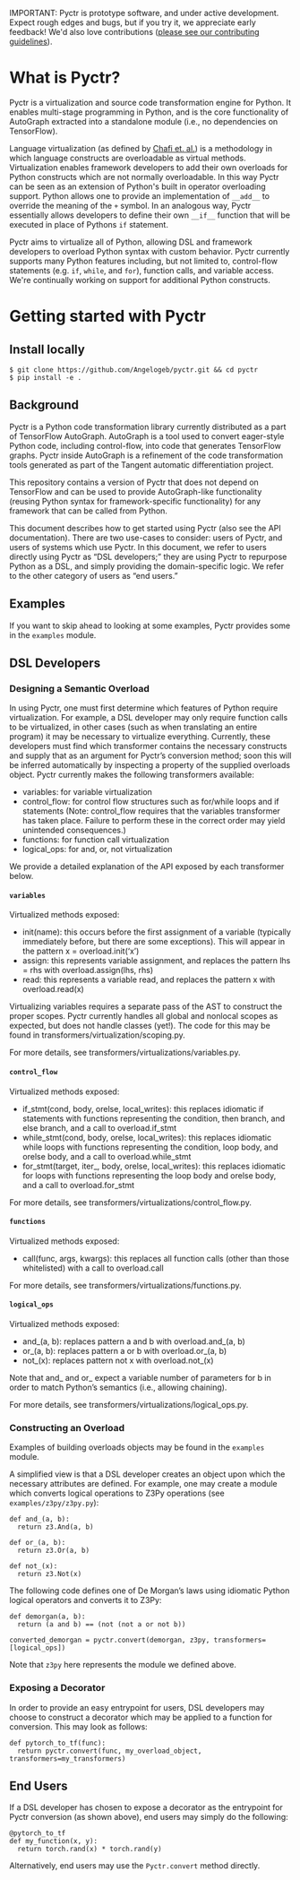 IMPORTANT: Pyctr is prototype software, and under active development. Expect rough
edges and bugs, but if you try it, we appreciate early feedback! We'd also love
contributions ([please see our contributing guidelines](CONTRIBUTING.md)).

# What is Pyctr?

Pyctr is a virtualization and source code transformation engine for Python. It
enables multi-stage
programming in Python, and is the core functionality of AutoGraph extracted into
a standalone module (i.e., no dependencies on TensorFlow).

Language virtualization (as defined by
[Chafi et. al.](https://dl.acm.org/citation.cfm?id=1869527))
is a methodology in which language constructs are overloadable as virtual
methods. Virtualization enables framework
developers to add their own overloads for Python constructs which are not
normally overloadable. In this way Pyctr can be seen as an extension of Python's
built in operator overloading support.
Python allows one to provide an implementation of `__add__`
to override the meaning of the `+` symbol. In an analogous way, Pyctr
essentially allows developers to define their own `__if__`
function that will be executed in place of Pythons `if` statement.

Pyctr aims to virtualize all of Python, allowing DSL and framework developers to
overload Python syntax with custom behavior. Pyctr currently supports many
Python features including, but not limited to,
control-flow statements (e.g. `if`, `while`, and `for`), function calls, and
variable access. We're continually working on support for additional Python
constructs.

# Getting started with Pyctr

## Install locally

```shell
$ git clone https://github.com/Angelogeb/pyctr.git && cd pyctr
$ pip install -e .
```

## Background

Pyctr is a Python code transformation library currently distributed as a part of
TensorFlow AutoGraph. AutoGraph is a tool used to convert eager-style Python
code, including control-flow, into code that generates TensorFlow graphs. Pyctr
inside AutoGraph is a refinement of the code transformation tools generated as
part of the Tangent automatic differentiation project.

This repository contains a version of Pyctr that does not depend on TensorFlow
and can be used
to provide AutoGraph-like functionality (reusing Python syntax for
framework-specific functionality) for any framework that can be called from
Python.

This document describes how to get started using Pyctr (also see the API
documentation). There are two use-cases to consider: users of Pyctr, and users
of systems which use Pyctr. In this document, we refer to users directly using
Pyctr as “DSL developers;” they are using Pyctr to repurpose Python as a DSL,
and simply providing the domain-specific logic. We refer to the other category
of users as “end users.”

## Examples

If you want to skip ahead to looking at some examples, Pyctr provides some in
the `examples` module.

## DSL Developers

### Designing a Semantic Overload

In using Pyctr, one must first determine which features of Python require
virtualization. For example, a DSL developer may only require function calls to
be virtualized, in other cases (such as when translating an entire program) it
may be necessary to virtualize everything. Currently, these developers must find
which transformer contains the necessary constructs and supply that as an
argument for Pyctr’s conversion method; soon this will be inferred automatically
by inspecting a property of the supplied overloads object. Pyctr currently makes
the following transformers available:

* variables: for variable virtualization
* control_flow: for control flow structures such as for/while loops and if
  statements (Note: control_flow requires that the variables transformer has
  taken place. Failure to perform these in the correct order may yield
  unintended consequences.)
* functions: for function call virtualization
* logical_ops: for and, or, not virtualization

We provide a detailed explanation of the API exposed by each transformer below.

#### `variables`
Virtualized methods exposed:

* init(name): this occurs before the first assignment of a variable (typically
  immediately before, but there are some exceptions). This will appear in the
  pattern x = overload.init(‘x’)
* assign: this represents variable assignment, and replaces the pattern
  lhs = rhs with overload.assign(lhs, rhs)
* read: this represents a variable read, and replaces the pattern x with
  overload.read(x)

Virtualizing variables requires a separate pass of the AST to construct the
proper scopes. Pyctr currently handles all global and nonlocal scopes as
expected, but does not handle classes (yet!). The code for this may be found in
transformers/virtualization/scoping.py.

For more details, see transformers/virtualizations/variables.py.
#### `control_flow`
Virtualized methods exposed:

* if_stmt(cond, body, orelse, local_writes): this replaces idiomatic if
  statements with functions representing the condition, then branch, and else
  branch, and a call to overload.if_stmt
* while_stmt(cond, body, orelse, local_writes): this replaces idiomatic while
  loops with functions representing the condition, loop body, and orelse body,
  and a call to overload.while_stmt
* for_stmt(target, iter_, body, orelse, local_writes): this replaces idiomatic
  for loops with functions representing the loop body and orelse body, and a
  call to overload.for_stmt

For more details, see transformers/virtualizations/control_flow.py.

#### `functions`
Virtualized methods exposed:

* call(func, args, kwargs): this replaces all function calls (other than those
  whitelisted) with a call to overload.call

For more details, see transformers/virtualizations/functions.py.

#### `logical_ops`
Virtualized methods exposed:

* and_(a, b): replaces pattern a and b with overload.and_(a, b)
* or_(a, b): replaces pattern a or b with overload.or_(a, b)
* not_(x): replaces pattern not x with overload.not_(x)

Note that and_ and or_ expect a variable number of parameters for b in order to
match Python’s semantics (i.e., allowing chaining).

For more details, see transformers/virtualizations/logical_ops.py.

### Constructing an Overload
Examples of building overloads objects may be found in the `examples` module.

A simplified view is that a DSL developer creates an object upon which the
necessary attributes are defined. For example, one may create a module which
converts logical operations to Z3Py operations (see `examples/z3py/z3py.py`):

```
def and_(a, b):
  return z3.And(a, b)
```

```
def or_(a, b):
  return z3.Or(a, b)
```

```
def not_(x):
  return z3.Not(x)
```

The following code defines one of De Morgan’s laws using idiomatic Python
logical operators and converts it to Z3Py:

```
def demorgan(a, b):
  return (a and b) == (not (not a or not b))
```

```
converted_demorgan = pyctr.convert(demorgan, z3py, transformers=[logical_ops])
```

Note that `z3py` here represents the module we defined above.

### Exposing a Decorator
In order to provide an easy entrypoint for users, DSL developers may choose to
construct a decorator which may be applied to a function for conversion. This
may look as follows:

```
def pytorch_to_tf(func):
  return pyctr.convert(func, my_overload_object, transformers=my_transformers)
```

## End Users
If a DSL developer has chosen to expose a decorator as the entrypoint for Pyctr
conversion (as shown above), end users may simply do the following:

```
@pytorch_to_tf
def my_function(x, y):
  return torch.rand(x) * torch.rand(y)
```

Alternatively, end users may use the `Pyctr.convert` method directly.
